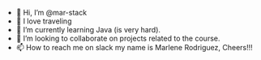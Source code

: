 - 👋 Hi, I’m @mar-stack
- 👀 I love traveling
- 🌱 I’m currently learning Java (is very hard).
- 💞️ I’m looking to collaborate on projects related to the course.
- 📫 How to reach me on slack my name is Marlene Rodriguez, Cheers!!!

<!---
mar-stack/mar-stack is a ✨ special ✨ repository because its `README.md` (this file) appears on your GitHub profile.
You can click the Preview link to take a look at your changes.
--->
